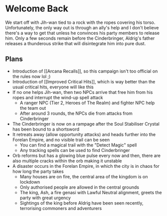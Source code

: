# Welcome Back
We start off with Jih-wan tied to a rock with the ropes covering his torso. Unfortunately, the only way out is through an ally's help and I don't believe there's a way to get that unless he convinces his party members to release him. Only a few seconds remain before the Cinderbringer, Aldrig's father releases a thunderous strike that will disintegrate him into pure dust.

## Plans
- Introduction of [[Arcana Recalls]], so this campaign isn't too official on the rules now lol ;)
- Introduction of [[Improved Critical Hits]], which is way better than the usual critical hits, everyone will like this
- If no one helps Jih-wan, then two NPCs arrive that free him from his ropes and interrupt the wind-up spell attack
	- A ranger NPC (Tier 2, Heroes of The Realm) and fighter NPC help the team out
	- After around 3 rounds, the NPCs die from attacks from Cinderbringer
- The Cinderbringer is now on a rampage after the Soul Stabiliser Crystal has been bound to a shortsword
- It retreats away (allow opportunity attacks) and heads further into the Forelan Empire, and no visible trail can be seen
	- You can find a magical trail with the "Detect Magic" spell
	- Any tracking spells can be used to find Cinderbringer
- Orb reforms but has a glowing blue pulse every now and then, there are also multiple cracks within the orb making it unstable
- A disaster occurs in the Forelan Empire, in which the city is in chaos for how long the party takes
	- Many houses are on fire, the central area of the kingdom is on lockdown
	- Only authorised people are allowed in the central grounds
	- The king, Ash, a fire genasi with Lawful Neutral alignment, greets the party with great urgency
	- Sightings of the king before Aldrig have been seen recently, terrorising commoners and adventurers
